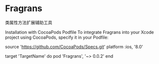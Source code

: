 # Fragrans
类属性方法扩展辅助工具

Installation with CocoaPods
Podfile
To integrate Fragrans into your Xcode project using CocoaPods, specify it in your Podfile:

source 'https://github.com/CocoaPods/Specs.git'
platform :ios, '8.0'

target 'TargetName' do
pod 'Fragrans', '~> 0.0.2'
end

